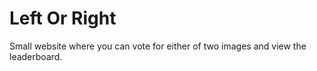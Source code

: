# Left Or Right
Small website where you can vote for either of two images and view the leaderboard.

